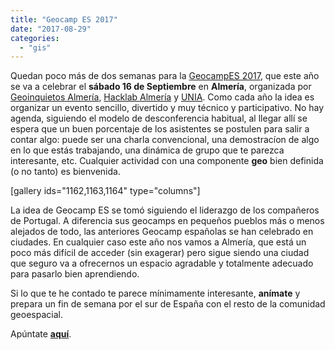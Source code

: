 ```yaml
---
title: "Geocamp ES 2017"
date: "2017-08-29"
categories: 
  - "gis"
---
```


Quedan poco más de dos semanas para la [GeocampES 2017](http://geocamp.es), que este año se va a celebrar el **sábado 16 de Septiembre** en **Almería**, organizada por [Geoinquietos Almería](http://geoinquietos.org/grupos/almeria/), [Hacklab Almería](http://hacklabalmeria.net/) y [UNIA](http://asociacion-unia.es/osl-unia/). Como cada año la idea es organizar un evento sencillo, divertido y muy técnico y participativo. No hay agenda, siguiendo el modelo de desconferencia habitual, al llegar allí se espera que un buen porcentaje de los asistentes se postulen para salir a contar algo: puede ser una charla convencional, una demostracíon de algo en lo que estás trabajando, una dinámica de grupo que te parezca interesante, etc. Cualquier actividad con una componente **geo** bien definida (o no tanto) es bienvenida.

\[gallery ids="1162,1163,1164" type="columns"\]

La idea de Geocamp ES se tomó siguiendo el liderazgo de los compañeros de Portugal. A diferencia sus geocamps en pequeños pueblos más o menos alejados de todo, las anteriores Geocamp españolas se han celebrado en ciudades. En cualquier caso este año nos vamos a Almería, que está un poco más difícil de acceder (sin exagerar) pero sigue siendo una ciudad que seguro va a ofrecernos un espacio agradable y totalmente adecuado para pasarlo bien aprendiendo.

Si lo que te he contado te parece mínimamente interesante, **anímate** y prepara un fin de semana por el sur de España con el resto de la comunidad geoespacial.

Apúntate **[aquí](https://www.eventbrite.es/e/entradas-geocamp-es-2017-34316616925?ref=ebtn)[](https://www.eventbrite.es/e/entradas-geocamp-es-2017-34316616925?ref=ebtn)**.
